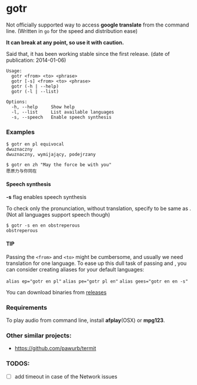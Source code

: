 # gotr

Not officially supported way to access **google translate** from the command line. (Written in `go` for the speed and distribution ease)

**It can break at any point, so use it with caution.**

Said that, it has been working stable since the first release. (date of publication: 2014-01-06)


```
Usage:
  gotr <from> <to> <phrase>
  gotr [-s] <from> <to> <phrase>
  gotr (-h | --help)
  gotr (-l | --list)

Options:
  -h, --help     Show help
  -l, --list     List available languages
  -s, --speech   Enable speech synthesis
```

### Examples

```
$ gotr en pl equivocal
dwuznaczny
dwuznaczny, wymijający, podejrzany
```

```
$ gotr en zh "May the force be with you"
愿原力与你同在
```

#### Speech synthesis

**-s** flag enables speech synthesis

To check only the pronunciation, without translation, specify <to> to be same as <from>.
(Not all languages support speech though)

```
$ gotr -s en en obstreperous
obstreperous
```

#### TIP

Passing the `<from>` and `<to>` might be cumbersome, and usually we need translation for one language.
To ease up this dull task of passing <from> and <to>, you can consider creating aliases for your default languages:

`alias ep="gotr en pl"`
`alias pe="gotr pl en"`
`alias gees="gotr en en -s"`

You can download binaries from [releases](https://github.com/sparrovv/gotr/releases)

### Requirements

To play audio from command line, install **afplay**(OSX) or **mpg123**.

### Other similar projects:

- https://github.com/pawurb/termit

### TODOS:

- [ ] add timeout in case of the Network issues
